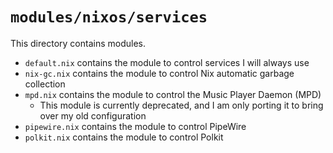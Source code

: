 # `modules/nixos/services`
This directory contains modules.
- `default.nix` contains the module to control services I will always use
- `nix-gc.nix` contains the module to control Nix automatic garbage collection
- `mpd.nix` contains the module to control the Music Player Daemon (MPD)
  - This module is currently deprecated, and I am only porting it to bring over my old configuration
- `pipewire.nix` contains the module to control PipeWire
- `polkit.nix` contains the module to control Polkit
